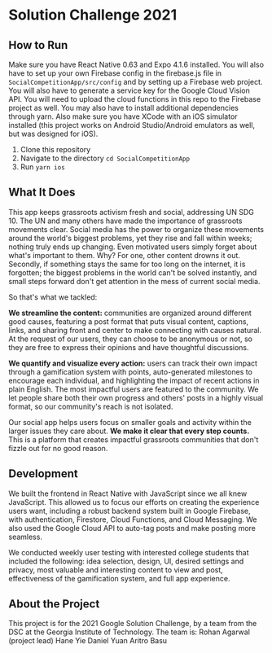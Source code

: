 # Solution Challenge 2021
## How to Run
Make sure you have React Native 0.63 and Expo 4.1.6 installed. You will also have to set up your own Firebase config in the firebase.js file in `SocialCompetitionApp/src/config` and by setting up a Firebase web project. You will also have to generate a service key for the Google Cloud Vision API. You will need to upload the cloud functions in this repo to the Firebase project as well. You may also have to install additional dependencies through yarn. Also make sure you have XCode with an iOS simulator installed (this project works on Android Studio/Android emulators as well, but was designed for iOS).
1. Clone this repository
2. Navigate to the directory `cd SocialCompetitionApp`
3. Run `yarn ios`

## What It Does
This app keeps grassroots activism fresh and social, addressing UN SDG 10. The UN and many others have made the importance of grassroots movements clear. Social media has the power to organize these movements around the world's biggest problems, yet they rise and fall within weeks; nothing truly ends up changing. Even motivated users simply forget about what's important to them. Why? For one, other content drowns it out. Secondly, if something stays the same for too long on the internet, it is forgotten; the biggest problems in the world can't be solved instantly, and small steps forward don't get attention in the mess of current social media.

So that's what we tackled:

**We streamline the content:** communities are organized around different good causes, featuring a post format that puts visual content, captions, links, and sharing front and center to make connecting with causes natural. At the request of our users, they can choose to be anonymous or not, so they are free to express their opinions and have thoughtful discussions.

**We quantify and visualize every action:** users can track their own impact through a gamification system with points, auto-generated milestones to encourage each individual, and highlighting the impact of recent actions in plain English. The most impactful users are featured to the community. We let people share both their own progress and others' posts in a highly visual format, so our community's reach is not isolated.

Our social app helps users focus on smaller goals and activity within the larger issues they care about. **We make it clear that every step counts.** This is a platform that creates impactful grassroots communities that don't fizzle out for no good reason.

## Development
We built the frontend in React Native with JavaScript since we all knew JavaScript. This allowed us to focus our efforts on creating the experience users want, including a robust backend system built in Google Firebase, with authentication, Firestore, Cloud Functions, and Cloud Messaging. We also used the Google Cloud API to auto-tag posts and make posting more seamless.

We conducted weekly user testing with interested college students that included the following: idea selection, design, UI, desired settings and privacy, most valuable and interesting content to view and post, effectiveness of the gamification system, and full app experience.

## About the Project
This project is for the 2021 Google Solution Challenge, by a team from the DSC at the Georgia Institute of Technology. The team is:
Rohan Agarwal (project lead)
Hane Yie
Daniel Yuan
Aritro Basu
